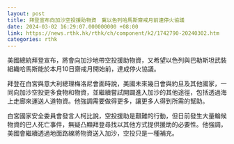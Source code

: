```yaml
---
layout: post
title: 拜登宣布向加沙空投援助物資　冀以色列哈馬斯齋戒月前達停火協議
date: 2024-03-02 16:29:07.000000000 +08:00
link: https://news.rthk.hk/rthk/ch/component/k2/1742790-20240302.htm
categories: rthk
---
```


美國總統拜登宣布，將會向加沙地帶空投援助物資，又希望以色列與巴勒斯坦武裝組織哈馬斯能於本月10日齋戒月開始前，達成停火協議。

拜登在白宮與意大利總理梅洛尼會面時說，美國未來幾日會與約旦及其他國家，一同向加沙空投更多食物和物資，並繼續嘗試開闢進入加沙的其他途徑，包括透過海上走廊來運送人道物資。他強調需要做得更多，讓更多人得到所需的幫助。
 
白宮國家安全委員會發言人柯比說，空投援助是艱難的行動，但日前發生大量輪候物資的巴人死亡事件，無疑凸顯拜登尋找以其他方式提供援助的必要性。他強調，美國會繼續透過地面路線將物資送入加沙，空投只是一種補充。
